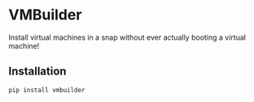 # VMBuilder

Install virtual machines in a snap without ever actually booting a virtual machine!

## Installation

    pip install vmbuilder

